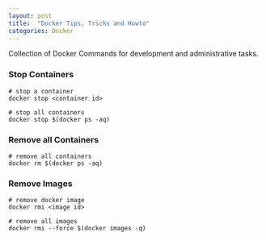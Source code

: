 ```yaml
---
layout: post
title:  "Docker Tips, Tricks and Howto"
categories: Docker
---
```

Collection of Docker Commands for development and administrative tasks.  

### **Stop Containers**
```
# stop a container
docker stop <container id>

# stop all containers
docker stop $(docker ps -aq)
```

### **Remove all Containers**
```
# remove all containers
docker rm $(docker ps -aq)
```

### **Remove Images**
```
# remove docker image
docker rmi <image id>

# remove all images
docker rmi --force $(docker images -q)
```
